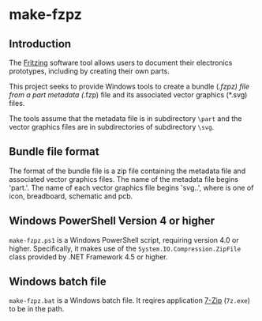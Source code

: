 # make-fzpz

## Introduction

The [Fritzing](http://fritzing.org/home/) software tool allows users to document
their electronics prototypes, including by creating their own parts.

This project seeks to provide Windows tools to create a bundle (*.fzpz) file
from a part metadata (*.fzp) file and its associated vector graphics (*.svg)
files.

The tools assume that the metadata file is in subdirectory `\part` and the
vector graphics files are in subdirectories of subdirectory `\svg`.

## Bundle file format

The format of the bundle file is a zip file containing the metadata file and
associated vector graphics files. The name of the metadata file begins 'part.'.
The name of each vector graphics file begins 'svg.<view>.', where <view> is one
of icon, breadboard, schematic and pcb.

## Windows PowerShell Version 4 or higher

`make-fzpz.ps1` is a Windows PowerShell script, requiring version 4.0 or higher.
Specifically, it makes use of the `System.IO.Compression.ZipFile` class provided
by .NET Framework 4.5 or higher.

## Windows batch file

`make-fzpz.bat` is a Windows batch file. It reqires application
[7-Zip](http://www.7-zip.org/) (`7z.exe`) to be in the path.
